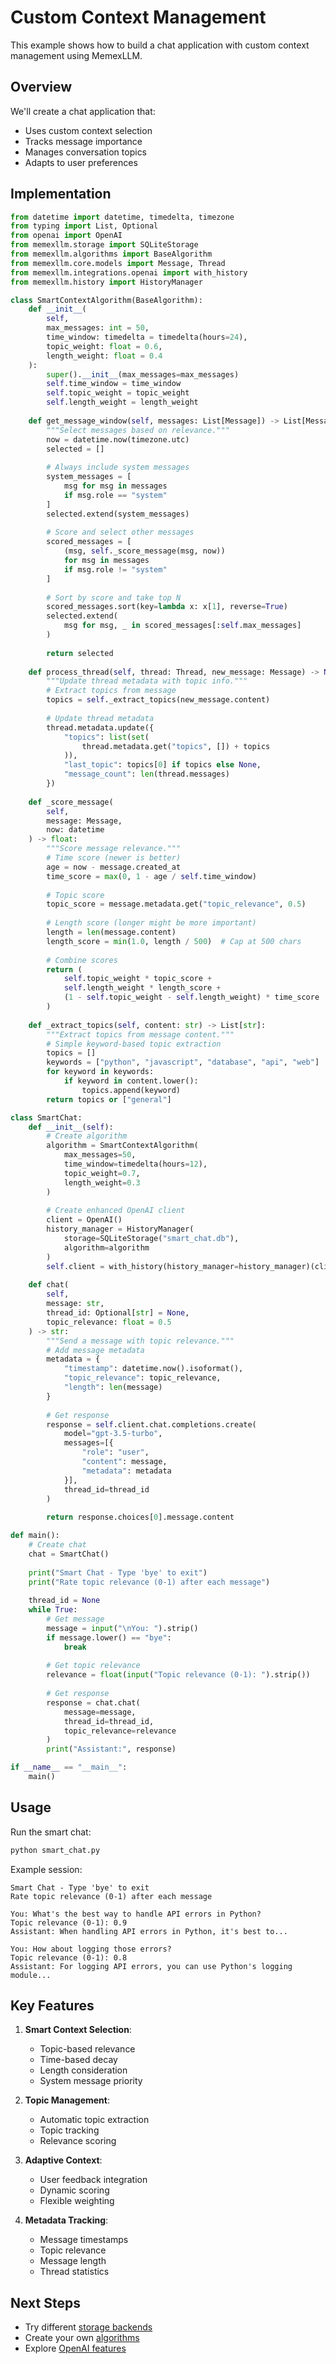 # Custom Context Management

This example shows how to build a chat application with custom context management using MemexLLM.

## Overview

We'll create a chat application that:
- Uses custom context selection
- Tracks message importance
- Manages conversation topics
- Adapts to user preferences

## Implementation

```python
from datetime import datetime, timedelta, timezone
from typing import List, Optional
from openai import OpenAI
from memexllm.storage import SQLiteStorage
from memexllm.algorithms import BaseAlgorithm
from memexllm.core.models import Message, Thread
from memexllm.integrations.openai import with_history
from memexllm.history import HistoryManager

class SmartContextAlgorithm(BaseAlgorithm):
    def __init__(
        self,
        max_messages: int = 50,
        time_window: timedelta = timedelta(hours=24),
        topic_weight: float = 0.6,
        length_weight: float = 0.4
    ):
        super().__init__(max_messages=max_messages)
        self.time_window = time_window
        self.topic_weight = topic_weight
        self.length_weight = length_weight
    
    def get_message_window(self, messages: List[Message]) -> List[Message]:
        """Select messages based on relevance."""
        now = datetime.now(timezone.utc)
        selected = []
        
        # Always include system messages
        system_messages = [
            msg for msg in messages
            if msg.role == "system"
        ]
        selected.extend(system_messages)
        
        # Score and select other messages
        scored_messages = [
            (msg, self._score_message(msg, now))
            for msg in messages
            if msg.role != "system"
        ]
        
        # Sort by score and take top N
        scored_messages.sort(key=lambda x: x[1], reverse=True)
        selected.extend(
            msg for msg, _ in scored_messages[:self.max_messages]
        )
        
        return selected
    
    def process_thread(self, thread: Thread, new_message: Message) -> None:
        """Update thread metadata with topic info."""
        # Extract topics from message
        topics = self._extract_topics(new_message.content)
        
        # Update thread metadata
        thread.metadata.update({
            "topics": list(set(
                thread.metadata.get("topics", []) + topics
            )),
            "last_topic": topics[0] if topics else None,
            "message_count": len(thread.messages)
        })
    
    def _score_message(
        self,
        message: Message,
        now: datetime
    ) -> float:
        """Score message relevance."""
        # Time score (newer is better)
        age = now - message.created_at
        time_score = max(0, 1 - age / self.time_window)
        
        # Topic score
        topic_score = message.metadata.get("topic_relevance", 0.5)
        
        # Length score (longer might be more important)
        length = len(message.content)
        length_score = min(1.0, length / 500)  # Cap at 500 chars
        
        # Combine scores
        return (
            self.topic_weight * topic_score +
            self.length_weight * length_score +
            (1 - self.topic_weight - self.length_weight) * time_score
        )
    
    def _extract_topics(self, content: str) -> List[str]:
        """Extract topics from message content."""
        # Simple keyword-based topic extraction
        topics = []
        keywords = ["python", "javascript", "database", "api", "web"]
        for keyword in keywords:
            if keyword in content.lower():
                topics.append(keyword)
        return topics or ["general"]

class SmartChat:
    def __init__(self):
        # Create algorithm
        algorithm = SmartContextAlgorithm(
            max_messages=50,
            time_window=timedelta(hours=12),
            topic_weight=0.7,
            length_weight=0.3
        )
        
        # Create enhanced OpenAI client
        client = OpenAI()
        history_manager = HistoryManager(
            storage=SQLiteStorage("smart_chat.db"),
            algorithm=algorithm
        )
        self.client = with_history(history_manager=history_manager)(client)
    
    def chat(
        self,
        message: str,
        thread_id: Optional[str] = None,
        topic_relevance: float = 0.5
    ) -> str:
        """Send a message with topic relevance."""
        # Add message metadata
        metadata = {
            "timestamp": datetime.now().isoformat(),
            "topic_relevance": topic_relevance,
            "length": len(message)
        }
        
        # Get response
        response = self.client.chat.completions.create(
            model="gpt-3.5-turbo",
            messages=[{
                "role": "user",
                "content": message,
                "metadata": metadata
            }],
            thread_id=thread_id
        )
        
        return response.choices[0].message.content

def main():
    # Create chat
    chat = SmartChat()
    
    print("Smart Chat - Type 'bye' to exit")
    print("Rate topic relevance (0-1) after each message")
    
    thread_id = None
    while True:
        # Get message
        message = input("\nYou: ").strip()
        if message.lower() == "bye":
            break
        
        # Get topic relevance
        relevance = float(input("Topic relevance (0-1): ").strip())
        
        # Get response
        response = chat.chat(
            message=message,
            thread_id=thread_id,
            topic_relevance=relevance
        )
        print("Assistant:", response)

if __name__ == "__main__":
    main()
```

## Usage

Run the smart chat:

```bash
python smart_chat.py
```

Example session:
```
Smart Chat - Type 'bye' to exit
Rate topic relevance (0-1) after each message

You: What's the best way to handle API errors in Python?
Topic relevance (0-1): 0.9
Assistant: When handling API errors in Python, it's best to...

You: How about logging those errors?
Topic relevance (0-1): 0.8
Assistant: For logging API errors, you can use Python's logging module...
```

## Key Features

1. **Smart Context Selection**:
   - Topic-based relevance
   - Time-based decay
   - Length consideration
   - System message priority

2. **Topic Management**:
   - Automatic topic extraction
   - Topic tracking
   - Relevance scoring

3. **Adaptive Context**:
   - User feedback integration
   - Dynamic scoring
   - Flexible weighting

4. **Metadata Tracking**:
   - Message timestamps
   - Topic relevance
   - Message length
   - Thread statistics

## Next Steps

- Try different [storage backends](../storage/overview.md)
- Create your own [algorithms](../algorithms/custom.md)
- Explore [OpenAI features](../integrations/openai.md) 